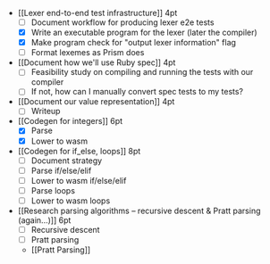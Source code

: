 - [[Lexer end-to-end test infrastructure]]
	4pt
	- [ ] Document workflow for producing lexer e2e tests
	- [x] Write an executable program for the lexer (later the compiler)
	- [x] Make program check for "output lexer information" flag
	- [ ] Format lexemes as Prism does

- [[Document how we'll use Ruby spec]]
	4pt
	- [ ] Feasibility study on compiling and running the tests with our compiler
	- [ ] If not, how can I manually convert spec tests to my tests?

- [[Document our value representation]]
	4pt
	- [ ] Writeup

- [[Codegen for integers]]
	6pt
	- [x] Parse
	- [x] Lower to wasm

- [[Codegen for if_else, loops]]
	8pt
	- [ ] Document strategy
	- [ ] Parse if/else/elif
	- [ ] Lower to wasm if/else/elif
	- [ ] Parse loops
	- [ ] Lower to wasm loops

- [[Research parsing algorithms – recursive descent & Pratt parsing (again...)]]
	6pt
	- [ ] Recursive descent
	- [ ] Pratt parsing
	- [[Pratt Parsing]]